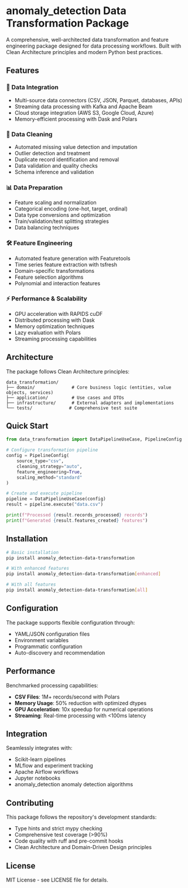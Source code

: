 # anomaly_detection Data Transformation Package

A comprehensive, well-architected data transformation and feature engineering package designed for data processing workflows. Built with Clean Architecture principles and modern Python best practices.

## Features

### 🔄 Data Integration
- Multi-source data connectors (CSV, JSON, Parquet, databases, APIs)
- Streaming data processing with Kafka and Apache Beam
- Cloud storage integration (AWS S3, Google Cloud, Azure)
- Memory-efficient processing with Dask and Polars

### 🧹 Data Cleaning
- Automated missing value detection and imputation
- Outlier detection and treatment
- Duplicate record identification and removal
- Data validation and quality checks
- Schema inference and validation

### 📊 Data Preparation
- Feature scaling and normalization
- Categorical encoding (one-hot, target, ordinal)
- Data type conversions and optimization
- Train/validation/test splitting strategies
- Data balancing techniques

### 🛠️ Feature Engineering
- Automated feature generation with Featuretools
- Time series feature extraction with tsfresh
- Domain-specific transformations
- Feature selection algorithms
- Polynomial and interaction features

### ⚡ Performance & Scalability
- GPU acceleration with RAPIDS cuDF
- Distributed processing with Dask
- Memory optimization techniques
- Lazy evaluation with Polars
- Streaming processing capabilities

## Architecture

The package follows Clean Architecture principles:

```
data_transformation/
├── domain/              # Core business logic (entities, value objects, services)
├── application/         # Use cases and DTOs
├── infrastructure/      # External adapters and implementations
└── tests/              # Comprehensive test suite
```

## Quick Start

```python
from data_transformation import DataPipelineUseCase, PipelineConfig

# Configure transformation pipeline
config = PipelineConfig(
    source_type="csv",
    cleaning_strategy="auto",
    feature_engineering=True,
    scaling_method="standard"
)

# Create and execute pipeline
pipeline = DataPipelineUseCase(config)
result = pipeline.execute("data.csv")

print(f"Processed {result.records_processed} records")
print(f"Generated {result.features_created} features")
```

## Installation

```bash
# Basic installation
pip install anomaly_detection-data-transformation

# With enhanced features
pip install anomaly_detection-data-transformation[enhanced]

# With all features
pip install anomaly_detection-data-transformation[all]
```

## Configuration

The package supports flexible configuration through:
- YAML/JSON configuration files
- Environment variables
- Programmatic configuration
- Auto-discovery and recommendation

## Performance

Benchmarked processing capabilities:
- **CSV Files**: 1M+ records/second with Polars
- **Memory Usage**: 50% reduction with optimized dtypes
- **GPU Acceleration**: 10x speedup for numerical operations
- **Streaming**: Real-time processing with <100ms latency

## Integration

Seamlessly integrates with:
- Scikit-learn pipelines
- MLflow and experiment tracking
- Apache Airflow workflows
- Jupyter notebooks
- anomaly_detection anomaly detection algorithms

## Contributing

This package follows the repository's development standards:
- Type hints and strict mypy checking
- Comprehensive test coverage (>90%)
- Code quality with ruff and pre-commit hooks
- Clean Architecture and Domain-Driven Design principles

## License

MIT License - see LICENSE file for details.